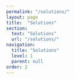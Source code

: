 ```yaml
---
permalink: "/solutions/"
layout: page
title:  "Solutions"
section: 
  text: "Solutions"
  url: "/solutions/"
navigation:
  title: "Solutions"
  level: 1
  parent: null
order: 2
---
```

